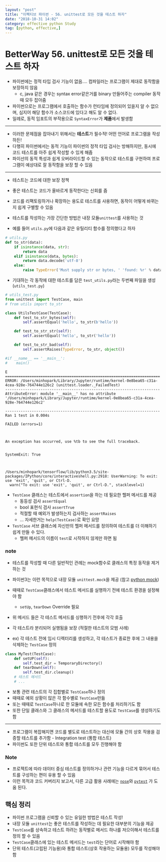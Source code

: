 ```yaml
---
layout: "post"
title: "이펙티브 파이썬 - 56. unittest로 모든 것을 테스트 하자"
date: "2018-10-31 14:02"
category: effective python Study
tag: [python, effective,]
---
```





# BetterWay 56. unittest로 모든 것을 테스트 하자

- 파이썬에는 정적 타입 검사 기능이 없음.... 컴파일러는 프로그램이 제대로 동작함을 보장하지 않음
    - c, java 같은 경우는 syntax error같은거를 binary 만들어주는 compiler 동작때 모두 잡아줌
- 파이썬으로는 프로그램에서 호출하는 함수가 런타임에 정의되어 있을지 알 수 없으며, 심지어 해당 함수가 소스코드에 있다고 해도 알 수 없다.
- 일례로, 동적 임포트의 부작용으로 `SyntaxError`가 **제품**에서 발생함

---

- 이러한 문제점을 잡아내기 위해서는 **테스트**가 필수적! 어떤 언어로 프로그램을 작성하든!
- 다행히 파이썬에서는 동적 기능이 파이썬의 정적 타입 검사는 방해하지만, 동시에 코드 테스트를 아주 쉽게 작성할 수 있게 해줌
- 파이선의 동적 특성과 쉽게 오버라이드할 수 있는 동작으로 테스트를 구현하여 프로그램이 예상대로 잘 동작함을 보장 할 수 있음

---

- 테스트는 코드에 대한 보장 정책
- 좋은 테스트는 코드가 올바르게 동작한다는 신회를 줌
- 코드를 리팩토링하거나 확장하는 용도로 테스트를 사용하면, 동작이 어떻게 바뀌는지 쉽게 구별할 수 있음
- 테스트를 작성하는 가장 간단한 방법은 내장 모듈`unittest`를 사용하는 것

- 예를 들어 `utils.py`에 다음과 같은 유틸리티 함수를 정의했다고 하자


```python
# utils.py
def to_str(data):
    if isinstance(data, str):
        return data
    elif isinstance(data, bytes):
        return data.decode('utf-8')
    else:
        raise TypeError('Must supply str or bytes, ' 'found: %r' % data)
```

- 기대하는 각 동작에 대한 테스트를 담은 `test_utils.py`라는 두번째 파일을 생성 (`utils_test.py`)


```python
# utils_test.py
from unittest import TestCase, main
# from utils import to_str

class UtilsTestCase(TestCase):
    def test_to_str_bytes(self):
        self.assertEqual('hello', to_str(b'hello'))

    def test_to_str_str(self):
        self.assertEqual('hello', to_str('hello'))

    def test_to_str_bad(self):
        self.assertRaises(TypeError, to_str, object())

#if __name__ == '__main__':
#    main()
```

    E
    ======================================================================
    ERROR: /Users/minhopark/Library/Jupyter/runtime/kernel-0e8bea65-c31a-4cea-928e-764744e126c2 (unittest.loader._FailedTest)
    ----------------------------------------------------------------------
    AttributeError: module '__main__' has no attribute '/Users/minhopark/Library/Jupyter/runtime/kernel-0e8bea65-c31a-4cea-928e-764744e126c2'

    ----------------------------------------------------------------------
    Ran 1 test in 0.004s

    FAILED (errors=1)



    An exception has occurred, use %tb to see the full traceback.


    SystemExit: True



    /Users/minhopark/tensorflow/lib/python3.5/site-packages/IPython/core/interactiveshell.py:2918: UserWarning: To exit: use 'exit', 'quit', or Ctrl-D.
      warn("To exit: use 'exit', 'quit', or Ctrl-D.", stacklevel=1)


- `TestCase` 클래스는 테스트에서 `assertion`을 하는 데 필요한 헬퍼 메서드를 제공
    - 동등성 검사 `assertEqual`
    - bool 표현식 검사 `assertTrue`
    - 적절할 때 예외가 발생하는지 검사하는 `assertRaises`
    - ... 자세한거는 `help(TestCase)`로 확인 요망
- `TestCase` 서브 클래스에 자신만의 헬퍼 메서드를 정의하여 테스트를 더 이해하기 쉽게 만들 수 있다.
    - 헬퍼 메서드의 이름이 `test`로 시작하지 않게만 하면 됨

### note
- 테스트를 작성할 때 다른 일반적인 관례는 mock함수로 클래스의 특정 동작을 제거하는 것
- 파이썬3는 이런 목적으로 내장 모듈 `unittest.mock`을 제공 (참고 [python mock](https://blog.leop0ld.org/posts/about-mocking/))

- 때때로 `TestCase`클래스에서 테스트 메서드를 실행하기 전에 테스트 환경을 설정해야 함
    - `setUp`, `tearDown` Override 필요
- 위 메서드 들은 각 테스트 메서드를 싱행하기 전후에 각각 호출
- 각 테스트라 분리되어 실행됨을 보장 (적절한 테스트의 모범 사례)
- ex) 각 테스트 전에 임시 디렉터리를 생성하고, 각 테스트가 종료한 후에 그 내용을 삭제하는 `TestCase` 정의


```python
class MyTest(TestCase):
    def setUP(self):
        self.test_dir = TemporaryDirectory()
    def tearDown(self):
        self.test_dir.cleanup()
    # 테스트 메서드
    # ...
```

- 보통 관련 테스트의 각 집합별로 `TestCase`하나 정의
- 때때로 예외 상황이 많은 각 함수별로 `TestCase`만듦
- 또는 때때로 `TestCase`하나로 한 모듈에 속한 모든 함수를 처리하기도 함
- 또한 단일 클래스와 그 클래스의 메서드를 테스트할 용도로 `TestCase`를 생성하기도 함

---

- 프로그램이 복잡해지면 코드를 별도로 테스트하는 대신에 모듈 간의 상호 작용을 검증할 테스트를 추가함 - Integration test (통합 테스트)
- 파이썬도 또한 단위 테스트와 통합 테스트를 모두 진행해야 함

### Note
- 프로젝트에 따라 데이터 중심 테스트를 정의하거나 관련 기능을 다르게 묶어서 테스트를 구성하는 편이 유용 할 수 있음
- 이런 목적과 코드 커버리지 보고서, 다른 고급 활용 사례에는 [`nose`](http://nose.readthedocs.org/)와 [`pytest`](http://pytest.org) 가 도움 된다.

## 핵심 정리
- 파이썬 프로그램을 신뢰할 수 있는 유일한 방법은 테스트 작성!
- 내장 모듈 `unittest`는 좋은 테스트를 작성하는 데 필요한 대부분의 기능을 제공
- `TestCase`를 상속하고 테스트 하려는 동작별로 메서드 하나를 저으이해서 테스트를 정의 할 수 있음
- `TestCase`클래스에 있는 테스트 메서드는 `test`라는 단어로 시작해야 함
- 단위 테스트(고립된 기능용)와 통합 테스트(상호 작용하는 모듈용) 모두를 작성해야 함

